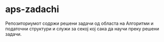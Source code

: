 # aps-zadachi
Репозиториумот содржи решени задачи од областа на Алгоритми и податочни структури и служи за секој кој сака да научи преку решени задачи. 
